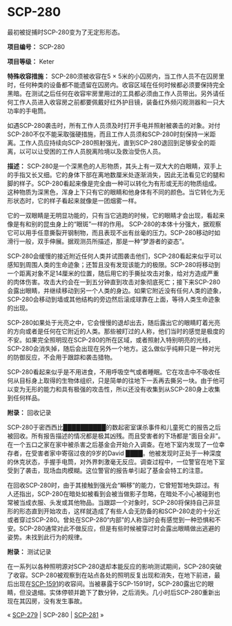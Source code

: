 # SCP-280
                        




最初被捉捕时SCP-280变为了无定形形态。



**项目编号：** SCP-280

**项目等级：** Keter

**特殊收容措施：** SCP-280须被收容在5 × 5米的小囚房内，当工作人员不在囚房里时，任何种类的设备都不能遗留在囚房内。收容区域在任何时候都必须要保持完全黑暗。在测试之后任何在收容牢房里用过的工具都必须由工作人员带出。另外请任何工作人员进入收容房之前都要佩戴好红外护目镜，装备红外频闪观测器和一只大功率的手电筒。

如遇SCP-280袭击时，所有工作人员须及时打开手电并照射被袭击的对象。对付SCP-280不仅不能采取强硬措施，而且工作人员须和SCP-280时刻保持一米距离。工作人员应持续向SCP-280照射强光，直到SCP-280退回到足够安全的距离，以可以让受困的工作人员脱离险境以及救治受伤人员。

**描述：** SCP-280是一个深黑色的人形物质，其头上有一双大大的白眼睛，双手上的手指又长又细。它的身体下部在离地数厘米处逐渐消失，因此无法看见它的腿和脚的样子。SCP-280看起来像是完全由一种可以转化为有形或无形的物质组成。这种物质为深黑色，浑身上下只有它的眼睛和他身体有不同的颜色。当它转化为无形状态时，它的样子看起来就像是一团烟雾一样。

它的一双眼睛是无明显功能的，只有当它逃跑的时候，它的眼睛才会出现，看起来像是有和别的昆虫身上的“眼斑”一样的作用。 SCP-280的本体十分强大，据观察它可以用手任意撕裂开钢制物，而且表现不出有丝毫的压力。SCP-280移动时如滑行一般，双手伸展。据观测员所描述，那是一种“梦游者的姿态”。

SCP-280会缓慢的接近附近任何人类并试图袭击他们，SCP-280看起来似乎可以感知到周围人类的生命迹象；还暂且没有发现该能力的极限。SCP-280将移动到一个距离对象不足14厘米的位置，随后用它的手撕扯攻击对象，给对方造成严重的肉体伤害。攻击大约会在一到五分钟直到攻击对象彻底死亡；接下来SCP-280会露出眼睛，并继续移动到另一个人类的身边。如果它附近没有任何人类的迹象，SCP-280会移动到墙或其他结构的旁边然后滚成球靠在上面，等待人类生命迹象的出现。

SCP-280如果处于光亮之中，它会慢慢的退却出去，随后露出它的眼睛盯着光亮的方向或者是任何在它附近的人类。那些被盯过的人称，他们当时的感觉是极度的不安。如果完全照明现在SCP-280的所在区域，或者照射入特别明亮的光线，SCP-280会消失掉，随后会出现在另外一个地方。这么做似乎纯粹只是一种对光的防御反应，不会用于跟踪和袭击猎物。

SCP-280看起来似乎是不用进食，不用呼吸空气或者睡眠。它在攻击中不吸收任何从目标身上取得的生物体组织，只是简单的往地下一丢再去撕另一块。由于他可以变为无形的能力和具有极强的攻击性，所以还没有收集到从SCP-280身上收集到任何样品。

**附录：** 回收记录

SCP-280于密西西比██████████的数起密室谋杀事件和儿童死亡的报告之后被回收。所有报告描述的情况都是极其凶残。而且受害者的下场都是“面目全非”。在一个五口之家在家中被杀害之后基金会开始介入调查。在地下室内发现了一位幸存者，在受害者家中寄宿过夜的9岁的David ████。他被发现时正处于一种深度的休克状态，手握手电筒，对外界刺激毫无反应。调查过程中，一位警官在地下室受到了袭击，现场血肉模糊。这位警官的报告单引起了基金会特工的注意。

在回收SCP-280时，由于其接触到强光会“瞬移”的能力，它曾短暂地失踪过。有人还指出，SCP-280在暗处如被看到会被当做影子忽略，在暗处不小心被碰到也常被当成衣服、头发或其他物品。当跟踪一个对象时，SCP-280将保持自己非显形的形态直到开始攻击，这样就造成了有些人会无防备的和SCP-280走的十分近或者穿过SCP-280。曾处在SCP-280“内部”的人称当时会有感觉到一种恐惧和不安。SCP-280通常对此不做反应，但是有些时候被穿过时会露出眼睛做出逃避的姿势。未找到此行为的规律。

**附录：** 测试记录

在一系列以各种照明源对SCP-280退却本能反应的影响测试期间，SCP-280突破了收容。SCP-280被观察到在站点各处的照明反复出现和消失，在地下前进，最后出现在[SCP-1591](/scp-1591)的收容间。当被暴露于SCP-1591时，SCP-280露出它的眼睛，但没退缩。实体停顿并跪下了数分钟，之后消失。几小时后SCP-280重新出现在其囚房，没有发生事故。



« [SCP-279](/scp-279) | SCP-280 | [SCP-281](/scp-281) »





                    